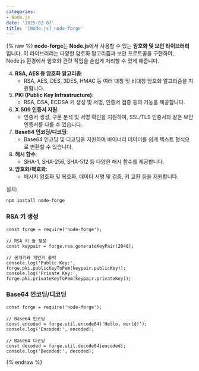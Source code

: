 ```yaml
---
categories:
- Node.js
date: '2025-02-07'
title: '[Node.js] node-forge'
---
```


{% raw %}
**node-forge**는 **Node.js**에서 사용할 수 있는 **암호화 및 보안 라이브러리**입니다. 이 라이브러리는 다양한 암호화 알고리즘과 보안 프로토콜을 구현하여, Node.js 환경에서 암호화 관련 작업을 손쉽게 처리할 수 있게 해줍니다.

4. **RSA, AES 등 암호화 알고리즘**:
    - RSA, AES, DES, 3DES, HMAC 등 여러 대칭 및 비대칭 암호화 알고리즘을 지원합니다.
5. **PKI (Public Key Infrastructure)**:
    - RSA, DSA, ECDSA 키 생성 및 서명, 인증서 검증 등의 기능을 제공합니다.
6. **X.509 인증서 지원**:
    - 인증서 생성, 구문 분석 및 서명 확인을 지원하여, SSL/TLS 인증서와 같은 보안 인증서를 다룰 수 있습니다.
7. **Base64 인코딩/디코딩**:
    - Base64 인코딩 및 디코딩을 지원하여 바이너리 데이터를 쉽게 텍스트 형식으로 변환할 수 있습니다.
8. **해시 함수**:
    - SHA-1, SHA-256, SHA-512 등 다양한 해시 함수를 제공합니다.
9. **암호화/복호화**:
    - 메시지 암호화 및 복호화, 데이터 서명 및 검증, 키 교환 등을 지원합니다.

설치:
```
npm install node-forge
```

### RSA 키 생성
```
const forge = require('node-forge');

// RSA 키 쌍 생성
const keypair = forge.rsa.generateKeyPair(2048);

// 공개키와 개인키 출력
console.log('Public Key:', forge.pki.publicKeyToPem(keypair.publicKey));
console.log('Private Key:', forge.pki.privateKeyToPem(keypair.privateKey));
```

### Base64 인코딩/디코딩
```
const forge = require('node-forge');

// Base64 인코딩
const encoded = forge.util.encode64('Hello, world!');
console.log('Encoded:', encoded);

// Base64 디코딩
const decoded = forge.util.decode64(encoded);
console.log('Decoded:', decoded);
```
{% endraw %}